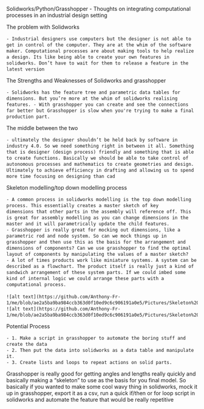 Solidworks/Python/Grasshopper - Thoughts on integrating computational processes in an industrial design setting

The problem with Solidworks

    - Industrial designers use computers but the designer is not able to get in control of the computer. They are at the whim of the software maker. Computational processes are about making tools to help realize a design. Its like being able to create your own features in solidworks. Don’t have to wait for them to release a feature in the latest version

The Strengths and Weaknesses of Solidworks and grasshopper

    - Solidworks has the feature tree and parametric data tables for dimensions. But you’re more at the whim of solidworks realising features. - With grasshopper you can create and see the connections far better but Grasshopper is slow when you're trying to make a final production part.

The middle between the two

    - ultimately the designer shouldn’t be held back by software in industry 4.0. So we need something right in between it all. Something that is designer (design process) friendly and something that is able to create functions. Basically we should be able to take control of autonomous processes and mathematics to create geometries and design. Ultimately to achieve efficiency in drafting and allowing us to spend more time focusing on designing than cad

Skeleton modelling/top down modelling process

    - A common process in solidworks modelling is the top down modelling process. This essentially creates a master sketch of key       dimensions that other parts in the assembly will reference off. This is great for assembly modelling as you can change dimensions in the master and it will parametrically update the child features.
    - Grasshopper is really great for mocking out dimensions, like a parametric rod and node system. So can we mock things up in grasshopper and then use this as the basis for the arrangement and dimensions of components? Can we use grasshopper to find the optimal layout of components by manipulating the values of a master sketch?
    - A lot of times products work like miniature systems. A system can be described as a flowchart. The product itself is really just a kind of sandwich arrangement of these system parts. If we could imbed some kind of internal logic we could arrange these parts with a computational process.

    ![alt text](https://github.com/Anthony-Fr-1/me/blob/ae2a5ba9ba984ccb363d0f10ed9c6c906191a0e5/Pictures/Skeleton%20Modelling%201.png)
    ![alt text](https://github.com/Anthony-Fr-1/me/blob/ae2a5ba9ba984ccb363d0f10ed9c6c906191a0e5/Pictures/Skeleton%20Modelling%202.png)

Potential Process

    - 1. Make a script in grasshopper to automate the boring stuff and create the data
    - 2. Then put the data into solidworks as a data table and manipulate it.
    - 3. Create lists and loops to repeat actions on solid parts.

Grasshopper is really good for getting angles and lengths really quickly and basically making a “skeleton” to use as the basis for you final model. So basically if you wanted to make some cool wavy thing in solidworks, mock it up in grasshopper, export it as a csv, run a quick if/then or for loop script in solidworks and automate the feature that would be really repetitive
